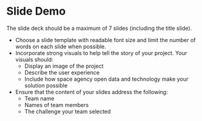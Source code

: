 # Slide Demo

The slide deck should be a maximum of 7 slides (including the title slide).
- Choose a slide template with readable font size and limit the number of words on each slide when possible.
- Incorporate strong visuals to help tell the story of your project. Your visuals should:
    - Display an image of the project
    - Describe the user experience
    - Include how space agency open data and technology make your solution possible
- Ensure that the content of your slides address the following:
    - Team name
    - Names of team members
    - The challenge your team selected